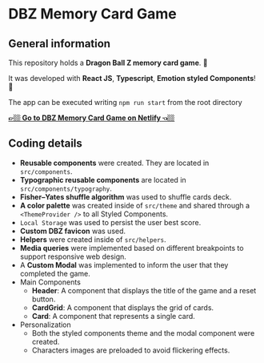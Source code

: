 # DBZ Memory Card Game

## General information

This repository holds a **Dragon Ball Z memory card game**. 🐉

It was developed with **React JS**, **Typescript**, **Emotion styled Components**! 🚀

The app can be executed writing `npm run start` from the root directory

**[👉🏼 Go to DBZ Memory Card Game on Netlify 👈🏼](https://dbz-memory-card-game.netlify.app/)**

## Coding details

- **Reusable components** were created. They are located in `src/components`.
- **Typographic reusable components** are located in `src/components/typography`.
- **Fisher–Yates shuffle algorithm** was used to shuffle cards deck.
- **A color palette** was created inside of `src/theme` and shared through a `<ThemeProvider />` to all Styled Components.
- `Local Storage` was used to persist the user best score.
- **Custom DBZ favicon** was used.
- **Helpers** were created inside of `src/helpers`.
- **Media queries** were implemented based on different breakpoints to support responsive web design.
- A **Custom Modal** was implemented to inform the user that they completed the game.
- Main Components
  - **Header**: A component that displays the title of the game and a reset button.
  - **CardGrid**: A component that displays the grid of cards.
  - **Card**: A component that represents a single card.
- Personalization
  - Both the styled components theme and the modal component were created.
  - Characters images are preloaded to avoid flickering effects.
